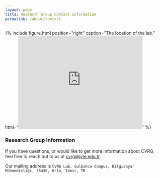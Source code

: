 ```yaml
---
layout: page
title: Research Group Contact Information
permalink: /about/contact
---
```


{% include figure.html position="right" caption="The location of the lab." html='<iframe src="https://www.google.com/maps/embed?pb=!1m18!1m12!1m3!1d1605.6179162566357!2d26.641368515830944!3d38.32045371485281!2m3!1f0!2f0!3f0!3m2!1i1024!2i768!4f13.1!3m3!1m2!1s0x0%3A0x122e1226ac0661e0!2zxLBZVEUgQmlsZ2lzYXlhciBNw7xoZW5kaXNsacSfaSBCw7Zsw7xtw7w!5e0!3m2!1str!2str!4v1618489701386!5m2!1str!2str" width="400" height="300" frameborder="0" style="border:0" allowfullscreen></iframe>' %}

### Research Group Information

If you have questions, or would like to get more information about CVRG, feel free to reach out to us at [cvrg@iyte.edu.tr](mailto:cvrg@iyte.edu.tr).

Our mailing address is `CVRG Lab, Gulbahce Campus, Bilgisayar Mühendisliği, 35430, Urla, Izmir, TR`

